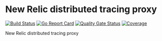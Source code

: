 # New Relic distributed tracing proxy
[![Build Status](https://github.com/docker/buildx/workflows/build/badge.svg)](https://github.com/bpalermo/new-relic-trace-proxy/actions?query=workflow%3Abuild)
[![Go Report Card](https://goreportcard.com/badge/github.com/bpalermo/new-relic-trace-proxy)](https://goreportcard.com/report/github.com/bpalermo/new-relic-trace-proxy)
[![Quality Gate Status](https://sonarcloud.io/api/project_badges/measure?project=bpalermo_new-relic-trace-proxy&metric=alert_status)](https://sonarcloud.io/summary/new_code?id=bpalermo_new-relic-trace-proxy)
[![Coverage](https://sonarcloud.io/api/project_badges/measure?project=bpalermo_new-relic-trace-proxy&metric=coverage)](https://sonarcloud.io/summary/new_code?id=bpalermo_new-relic-trace-proxy)

New Relic distributed tracing proxy
